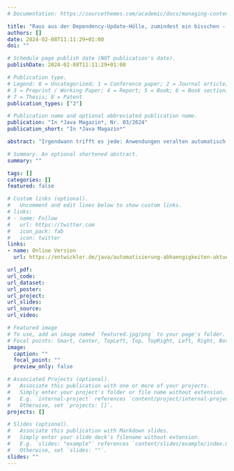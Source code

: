 ```yaml
---
# Documentation: https://sourcethemes.com/academic/docs/managing-content/

title: "Raus aus der Dependency-Update-Hölle, zumindest ein bisschen - Teil 1: Abhängigkeiten mittels Automatisierung aktuell halten"
authors: []
date: 2024-02-08T11:11:29+01:00
doi: ""

# Schedule page publish date (NOT publication's date).
publishDate: 2024-02-08T11:11:29+01:00

# Publication type.
# Legend: 0 = Uncategorized; 1 = Conference paper; 2 = Journal article;
# 3 = Preprint / Working Paper; 4 = Report; 5 = Book; 6 = Book section;
# 7 = Thesis; 8 = Patent
publication_types: ["2"]

# Publication name and optional abbreviated publication name.
publication: "In *Java Magazin*, Nr. 03/2024"
publication_short: "In *Java Magazin*"

abstract: "Irgendwann trifft es jede: Anwendungen veralten automatisch – egal, ob nach einem oder zehn Jahren, ob sie \"fertig\" entwickelt sind oder nicht. Die Gründe sind vielseitig: Die Programmiersprache entwickelt sich weiter, Bibliotheken brauchen ein Update. Diese Wartungsarbeiten werden nicht gerne gemacht, da sie auf den ersten Blick unnötigen Aufwand erzeugen und zum Teil recht stupide sind. Ignoriert die Entwicklerin sie, sammelt sie automatisch technische Schulden und die Aufwände sind in der Zukunft in Summe höher und bei Sicherheitslücken schmerzhafter."

# Summary. An optional shortened abstract.
summary: ""

tags: []
categories: []
featured: false

# Custom links (optional).
#   Uncomment and edit lines below to show custom links.
# links:
# - name: Follow
#   url: https://twitter.com
#   icon_pack: fab
#   icon: twitter
links:
- name: Online Version
  url: https://entwickler.de/java/automatisierung-abhaengigkeiten-aktuell-halten

url_pdf:
url_code:
url_dataset:
url_poster:
url_project:
url_slides:
url_source:
url_video:

# Featured image
# To use, add an image named `featured.jpg/png` to your page's folder.
# Focal points: Smart, Center, TopLeft, Top, TopRight, Left, Right, BottomLeft, Bottom, BottomRight.
image:
  caption: ""
  focal_point: ""
  preview_only: false

# Associated Projects (optional).
#   Associate this publication with one or more of your projects.
#   Simply enter your project's folder or file name without extension.
#   E.g. `internal-project` references `content/project/internal-project/index.md`.
#   Otherwise, set `projects: []`.
projects: []

# Slides (optional).
#   Associate this publication with Markdown slides.
#   Simply enter your slide deck's filename without extension.
#   E.g. `slides: "example"` references `content/slides/example/index.md`.
#   Otherwise, set `slides: ""`.
slides: ""
---
```

